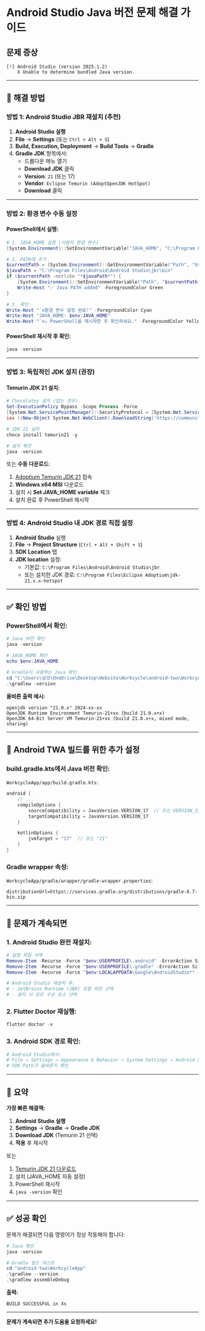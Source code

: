 # Android Studio Java 버전 문제 해결 가이드

## 문제 증상
```
[!] Android Studio (version 2025.1.2)
    X Unable to determine bundled Java version.
```

---

## 🔧 해결 방법

### 방법 1: Android Studio JBR 재설치 (추천)

1. **Android Studio 실행**
2. **File** → **Settings** (또는 `Ctrl + Alt + S`)
3. **Build, Execution, Deployment** → **Build Tools** → **Gradle**
4. **Gradle JDK** 항목에서:
   - 드롭다운 메뉴 열기
   - **Download JDK** 클릭
   - **Version**: `21` (또는 17)
   - **Vendor**: `Eclipse Temurin (AdoptOpenJDK HotSpot)`
   - **Download** 클릭

---

### 방법 2: 환경 변수 수동 설정

#### PowerShell에서 실행:

```powershell
# 1. JAVA_HOME 설정 (사용자 환경 변수)
[System.Environment]::SetEnvironmentVariable("JAVA_HOME", "C:\Program Files\Android\Android Studio\jbr", "User")

# 2. PATH에 추가
$currentPath = [System.Environment]::GetEnvironmentVariable("Path", "User")
$javaPath = "C:\Program Files\Android\Android Studio\jbr\bin"
if ($currentPath -notlike "*$javaPath*") {
    [System.Environment]::SetEnvironmentVariable("Path", "$currentPath;$javaPath", "User")
    Write-Host "✅ Java PATH added" -ForegroundColor Green
}

# 3. 확인
Write-Host "`n환경 변수 설정 완료!" -ForegroundColor Cyan
Write-Host "JAVA_HOME: $env:JAVA_HOME"
Write-Host "`n⚠️ PowerShell을 재시작한 후 확인하세요." -ForegroundColor Yellow
```

#### PowerShell 재시작 후 확인:
```powershell
java -version
```

---

### 방법 3: 독립적인 JDK 설치 (권장)

#### Temurin JDK 21 설치:

```powershell
# Chocolatey 설치 (없는 경우)
Set-ExecutionPolicy Bypass -Scope Process -Force
[System.Net.ServicePointManager]::SecurityProtocol = [System.Net.ServicePointManager]::SecurityProtocol -bor 3072
iex ((New-Object System.Net.WebClient).DownloadString('https://community.chocolatey.org/install.ps1'))

# JDK 21 설치
choco install temurin21 -y

# 설치 확인
java -version
```

또는 **수동 다운로드**:
1. [Adoptium Temurin JDK 21](https://adoptium.net/temurin/releases/?version=21) 접속
2. **Windows x64 MSI** 다운로드
3. 설치 시 **Set JAVA_HOME variable** 체크
4. 설치 완료 후 PowerShell 재시작

---

### 방법 4: Android Studio 내 JDK 경로 직접 설정

1. **Android Studio** 실행
2. **File** → **Project Structure** (`Ctrl + Alt + Shift + S`)
3. **SDK Location** 탭
4. **JDK location** 설정:
   - 기본값: `C:\Program Files\Android\Android Studio\jbr`
   - 또는 설치한 JDK 경로: `C:\Program Files\Eclipse Adoptium\jdk-21.x.x-hotspot`

---

## ✅ 확인 방법

### PowerShell에서 확인:
```powershell
# Java 버전 확인
java -version

# JAVA_HOME 확인
echo $env:JAVA_HOME

# Gradle이 사용하는 Java 확인
cd "C:\Users\삼성\OneDrive\Desktop\Website\Workcycle\android-twa\WorkcycleApp"
.\gradlew -version
```

**올바른 출력 예시:**
```
openjdk version "21.0.x" 2024-xx-xx
OpenJDK Runtime Environment Temurin-21+xx (build 21.0.x+x)
OpenJDK 64-Bit Server VM Temurin-21+xx (build 21.0.x+x, mixed mode, sharing)
```

---

## 🎯 Android TWA 빌드를 위한 추가 설정

### build.gradle.kts에서 Java 버전 확인:

`WorkcycleApp/app/build.gradle.kts`:
```kotlin
android {
    // ...
    compileOptions {
        sourceCompatibility = JavaVersion.VERSION_17  // 또는 VERSION_21
        targetCompatibility = JavaVersion.VERSION_17
    }

    kotlinOptions {
        jvmTarget = "17"  // 또는 "21"
    }
}
```

### Gradle wrapper 속성:

`WorkcycleApp/gradle/wrapper/gradle-wrapper.properties`:
```properties
distributionUrl=https\://services.gradle.org/distributions/gradle-8.7-bin.zip
```

---

## 🐛 문제가 계속되면

### 1. Android Studio 완전 재설치:
```powershell
# 설정 파일 삭제
Remove-Item -Recurse -Force "$env:USERPROFILE\.android" -ErrorAction SilentlyContinue
Remove-Item -Recurse -Force "$env:USERPROFILE\.gradle" -ErrorAction SilentlyContinue
Remove-Item -Recurse -Force "$env:LOCALAPPDATA\Google\AndroidStudio*" -ErrorAction SilentlyContinue

# Android Studio 재설치 후:
# - JetBrains Runtime (JBR) 포함 버전 선택
# - 설치 시 모든 구성 요소 선택
```

### 2. Flutter Doctor 재실행:
```powershell
flutter doctor -v
```

### 3. Android SDK 경로 확인:
```powershell
# Android Studio에서:
# File → Settings → Appearance & Behavior → System Settings → Android SDK
# SDK Path가 올바른지 확인
```

---

## 📝 요약

**가장 빠른 해결책:**

1. **Android Studio 실행**
2. **Settings** → **Gradle** → **Gradle JDK**
3. **Download JDK** (Temurin 21 선택)
4. **적용** 후 재시작

또는

1. [Temurin JDK 21 다운로드](https://adoptium.net/temurin/releases/?version=21)
2. 설치 (JAVA_HOME 자동 설정)
3. PowerShell 재시작
4. `java -version` 확인

---

## ✅ 성공 확인

문제가 해결되면 다음 명령어가 정상 작동해야 합니다:

```powershell
# Java 확인
java -version

# Gradle 빌드 테스트
cd "android-twa\WorkcycleApp"
.\gradlew --version
.\gradlew assembleDebug
```

**출력:**
```
BUILD SUCCESSFUL in Xs
```

---

**문제가 계속되면 추가 도움을 요청하세요!**
